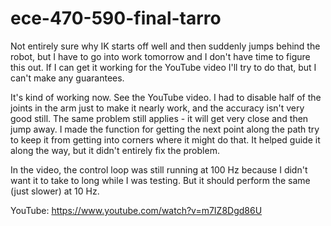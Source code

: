 # ece-470-590-final-tarro

Not entirely sure why IK starts off well and then suddenly jumps behind the
robot, but I have to go into work tomorrow and I don't have time to figure this
out. If I can get it working for the YouTube video I'll try to do that, but I
can't make any guarantees.

It's kind of working now. See the YouTube video. I had to disable half of the
joints in the arm just to make it nearly work, and the accuracy isn't very good
still. The same problem still applies - it will get very close and then jump
away. I made the function for getting the next point along the path try to
keep it from getting into corners where it might do that. It helped guide it
along the way, but it didn't entirely fix the problem.

In the video, the control loop was still running at 100 Hz because I didn't
want it to take to long while I was testing. But it should perform the same
(just slower) at 10 Hz.

YouTube: https://www.youtube.com/watch?v=m7IZ8Dgd86U

